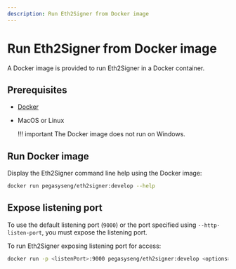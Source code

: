```yaml
---
description: Run Eth2Signer from Docker image
---
```


# Run Eth2Signer from Docker image

A Docker image is provided to run Eth2Signer in a Docker container.

## Prerequisites

* [Docker](https://docs.docker.com/install/)

* MacOS or Linux

    !!! important
        The Docker image does not run on Windows.

## Run Docker image

Display the Eth2Signer command line help using the Docker image:

```bash tab="develop"
docker run pegasyseng/eth2signer:develop --help
```

## Expose listening port

To use the default listening port (`9000`) or the port specified using
`--http-listen-port`, you must expose the listening port.

To run Eth2Signer exposing listening port for access:

```bash
docker run -p <listenPort>:9000 pegasyseng/eth2signer:develop <options>
```